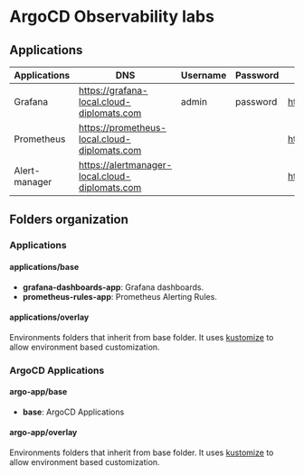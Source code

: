 # ArgoCD Observability labs

## Applications

| Applications  | DNS | Username  | Password | Links |
| ------------- | ------------- | ------------- | ------------- | ------------- |
| Grafana | <https://grafana-local.cloud-diplomats.com> | admin | password | <https://grafana.com/grafana/> |
| Prometheus | <https://prometheus-local.cloud-diplomats.com> | | | <https://prometheus.io> |
| Alert-manager | <https://alertmanager-local.cloud-diplomats.com> | | | <https://prometheus.io/docs/alerting/latest/alertmanager> |

## Folders organization

### Applications

#### applications/base

- **grafana-dashboards-app**: Grafana dashboards.
- **prometheus-rules-app**: Prometheus Alerting Rules.

#### applications/overlay

Environments folders that inherit from base folder. It uses [kustomize](https://github.com/kubernetes-sigs/kustomize) to allow environment based customization.

### ArgoCD Applications

#### argo-app/base

- **base**: ArgoCD Applications

#### argo-app/overlay

Environments folders that inherit from base folder. It uses [kustomize](https://github.com/kubernetes-sigs/kustomize) to allow environment based customization.
